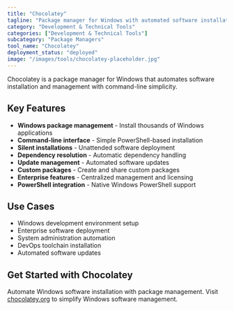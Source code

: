 ```yaml
---
title: "Chocolatey"
tagline: "Package manager for Windows with automated software installation"
category: "Development & Technical Tools"
categories: ["Development & Technical Tools"]
subcategory: "Package Managers"
tool_name: "Chocolatey"
deployment_status: "deployed"
image: "/images/tools/chocolatey-placeholder.jpg"
---
```

Chocolatey is a package manager for Windows that automates software installation and management with command-line simplicity.

## Key Features

- **Windows package management** - Install thousands of Windows applications
- **Command-line interface** - Simple PowerShell-based installation
- **Silent installations** - Unattended software deployment
- **Dependency resolution** - Automatic dependency handling
- **Update management** - Automated software updates
- **Custom packages** - Create and share custom packages
- **Enterprise features** - Centralized management and licensing
- **PowerShell integration** - Native Windows PowerShell support

## Use Cases

- Windows development environment setup
- Enterprise software deployment
- System administration automation
- DevOps toolchain installation
- Automated software updates

## Get Started with Chocolatey

Automate Windows software installation with package management. Visit [chocolatey.org](https://chocolatey.org) to simplify Windows software management.